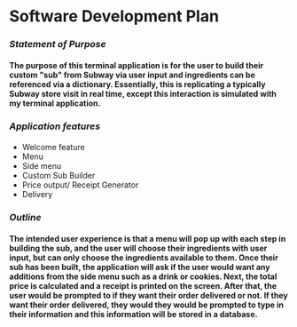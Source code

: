 # **Software Development Plan**



### **_Statement of Purpose_**

#### The purpose of this terminal application is for the user to build their custom "sub" from Subway via user input and ingredients can be referenced via a dictionary. Essentially, this is replicating a typically Subway store visit in real time, except this interaction is simulated with my terminal application.

### **_Application features_**

#### 
* Welcome feature
* Menu 
* Side menu
* Custom Sub Builder
* Price output/ Receipt Generator
* Delivery


### **_Outline_**
#### The intended user experience is that a menu will pop up with each step in building the sub, and the user will choose their ingredients with user input, but can only choose the ingredients available to them. Once their sub has been built, the application will ask if the user would want any additions from the side menu such as a drink or cookies. Next, the total price is calculated and a receipt is printed on the screen. After that, the user would be prompted to if they want their order delivered or not. If they want their order delivered, they would they would be prompted to type in their information and this information will be stored in a database.



 
